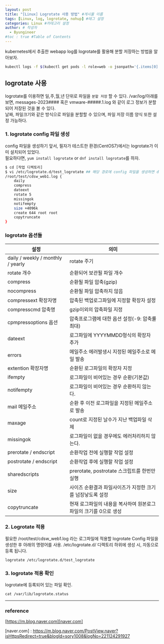 ```yaml
---
layout: post
title: "[Linux] Logrotate 사용 방법" #게시물 이름
tags: [Linux, log, logrotate, nohup] #태그 설정
categories: Linux #카테고리 설정
author: # 작성자
  - Byungineer
#toc : true #Table of Contents
---
```


kubernetes에서 추출한 webapp log를 logrotate를 활용해 분할 저장하는 방법을 알아보자.

```bash
kubectl logs -f $(kubectl get pods -l role=web -o jsonpath='{.items[0].metadata.name}')  >  $PWD/cdsw_web1.log
```   

## logrotate 사용

logrotate를 이용하면 일,주,월,년 단위로 파일을 `분할 저장` 할 수 있다. /var/log/아래를 보면, messages-2023#### 혹은 vmware-#####.1.log 와 같이 로그 정보가 분할되어 저장된 것을 볼 수 있다.   
날짜, 파일크기와 같은 방식으로 파일을 분할할 수 있으며, 파일 저장 이름 양식 또한 설정 가능하다.

### 1. logrotate config 파일 생성 

config 파일을 생성하기 앞서, 필자가 테스트한 환경(CentOS7)에서는 logrotate가 이미 설치되어 있었다.   
필요하다면, `yum install logrotate` or `dnf install logrotate`를 하자.   

```bash
$ cd [작업 디렉토리]
$ vi /etc/logrotate.d/test_logrotate ## 해당 경로에 config 파일을 생성하면 daily cron이 스크랩해서 자동 등록됩니다. 
/root/test/cdsw_web1.log {
    daily
    compress
    dateext
    rotate 5
    missingok
    notifempty
    size +4096k
    create 644 root root
    copytruncate
}
```

### logrotate 옵션들

설정    | 의미
--------------------- | ---------------------
daily / weekly / monthly / yearly |	rotate 주기
rotate 개수	|   순환되어 보관될 파일 개수
compress |	순환될 파일 압축(gzip) 
nocompress | 순환될 파일 압축하지 않음
compressext 확장자명 | 압축된 백업로그파일에 지정할 확장자 설정
compresscmd 압축명 | gzip이외의 압축파일 지정 
cpmpressoptions 옵션 | 압축프로그램에 대한 옵션 설정(-9: 압축률 최대)
dateext	| 로그파일에  YYYYMMDD형식의 확장자 추가
errors | 메일주소	에러발생시 지정된 메일주소로 메일 발송
extention 확장자명	| 순환된 로그파일의 확장자 지정
ifempty	| 로그파일이 비어있는 경우 순환(기본값)
notifempty |	로그파일이 비어있는 경우 순환하지 않는다.
mail 메일주소	| 순환 후 이전 로그파일을 지정된 메일주소로 발송
maxage	| count로 지정된 날수가 지난 백업파일 삭제
missingok	| 로그파일이 없을 경우에도 에러처리하지 않는다.
prerotate / endscript	| 순환작업 전에 실행할 작업 설정
postrotate / endscript	| 순환작업 후에 실행할 작업 설정
sharedscripts	| prerotate, postrotate 스크립트를 한번만 실행
size | 사이즈	순환결과 파일사이즈가 지정한 크기를 넘징낳도록 설정
copytruncate	| 현재 로그파일의 내용을 복사하여 원본로그 파일의 크기를 0으로 생성


### 2. Logrotate 적용

필요한 /root/test/cdsw_web1.log 라는 로그파일에 적용할 logrotate Config 파일을 생성한 후 아래의 명령어를 사용. /etc/logrotate.d/ 디렉토리 하위에 생성 시, 자동으로 등록 됩니다.   

```
logrotate /etc/logrotate.d/test_logrotate
```

### 3. logrotate 적용 확인

logrotate에 등록되어 있는 파일 확인.

```
cat /var/lib/logrotate.status
```


---
### reference

[https://m.blog.naver.com][naver.com]

[naver.com] : https://m.blog.naver.com/PostView.naver?isHttpsRedirect=true&blogId=sory1008&logNo=221124291927





